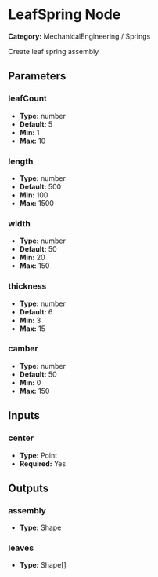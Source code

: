 
# LeafSpring Node

**Category:** MechanicalEngineering / Springs

Create leaf spring assembly

## Parameters


### leafCount
- **Type:** number
- **Default:** 5
- **Min:** 1
- **Max:** 10



### length
- **Type:** number
- **Default:** 500
- **Min:** 100
- **Max:** 1500



### width
- **Type:** number
- **Default:** 50
- **Min:** 20
- **Max:** 150



### thickness
- **Type:** number
- **Default:** 6
- **Min:** 3
- **Max:** 15



### camber
- **Type:** number
- **Default:** 50
- **Min:** 0
- **Max:** 150



## Inputs


### center
- **Type:** Point
- **Required:** Yes



## Outputs


### assembly
- **Type:** Shape



### leaves
- **Type:** Shape[]




